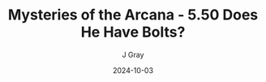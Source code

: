---
title: 'Mysteries of the Arcana - 5.50 Does He Have Bolts?'
alt: 'Mysteries of the Arcana'
date: '2024-10-03'
author: 'J Gray'
artist: 'Keira'
---